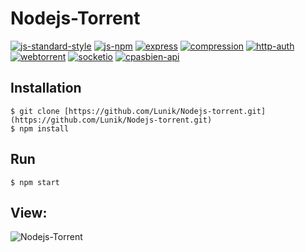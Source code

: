 # Nodejs-Torrent
[![js-standard-style](https://img.shields.io/badge/code%20style-standard-brightgreen.svg)](http://standardjs.com/) [![js-npm](https://img.shields.io/npm/v/standard.svg?style=flat)](https://npmjs.org/package/standard) [![express](https://img.shields.io/badge/express-v4.13.3%20-green.svg)](http://expressjs.com/) [![compression](https://img.shields.io/badge/compression-v1.6.0%20-green.svg)](https://www.npmjs.com/package/compression) [![http-auth](https://img.shields.io/badge/http--auth-v2.2.8%20-green.svg)](https://www.npmjs.com/package/http-auth) [![webtorrent](https://img.shields.io/badge/webtorrent-v0.72.1%20-green.svg)](https://webtorrent.io/) [![socketio](https://img.shields.io/badge/socket.io-v1.4.4%20-green.svg)](http://socket.io/) [![cpasbien-api](https://img.shields.io/badge/cpasbien--api-v1%20-green.svg)](https://github.com/yadomi/cpasbien-api)

## Installation
    $ git clone [https://github.com/Lunik/Nodejs-torrent.git](https://github.com/Lunik/Nodejs-torrent.git)   
    $ npm install

## Run
    $ npm start

## View:
![Nodejs-Torrent](http://puu.sh/mdzuP/ee58ae716b.png)
